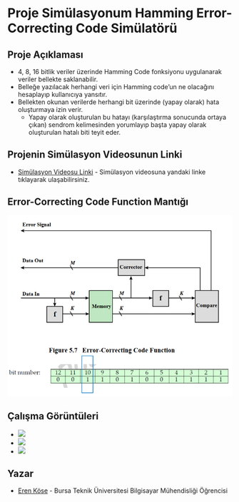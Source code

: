 # Proje Simülasyonum Hamming Error-Correcting Code Simülatörü
## Proje Açıklaması
* 4, 8, 16 bitlik veriler üzerinde Hamming Code fonksiyonu uygulanarak
veriler bellekte saklanabilir.
* Belleğe yazılacak herhangi veri için Hamming code’un ne olacağını
hesaplayıp kullanıcıya yansıtır.
* Bellekten okunan verilerde herhangi bit üzerinde (yapay olarak) hata
oluşturmaya izin verir.
  * Yapay olarak oluşturulan bu hatayı (karşılaştırma sonucunda ortaya
çıkan) sendrom kelimesinden yorumlayıp başta yapay olarak
oluşturulan hatalı biti teyit eder.
## Projenin Simülasyon Videosunun Linki
* [Simülasyon Videosu Linki](https://youtu.be/) - Simülasyon videosuna yandaki linke tıklayarak ulaşabilirsiniz.
## Error-Correcting Code Function Mantığı
  ![](/readmeGoruntuleri/hamming.png)
## Çalışma Görüntüleri
  * ![](/readmeGoruntuleri/calismaGoruntuleri0.png)
  * ![](/readmeGoruntuleri/calismaGoruntuleri1.png)
  * ![](/readmeGoruntuleri/calismaGoruntuleri2.png)
## Yazar
* [Eren Köse](https://tr.linkedin.com/in/eren-k%C3%B6se-338936252?trk=people-guest_people_search-card) - Bursa Teknik Üniversitesi Bilgisayar Mühendisliği Öğrencisi
